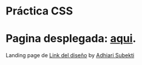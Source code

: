 # Práctica CSS

# Pagina desplegada: [aqui](https://awesome-ramanujan-13e600.netlify.app/).

Landing page de [Link del diseño](https://dribbble.com/shots/16001939-Vaccination-Vaccine-landing-page-website?utm_source=Clipboard_Shot&utm_campaign=Adhiari_is&utm_content=Vaccination%20-%20Vaccine%20landing%20page%20website&utm_medium=Social_Share&utm_source=Clipboard_Shot&utm_campaign=Adhiari_is&utm_content=Vaccination%20-%20Vaccine%20landing%20page%20website&utm_medium=Social_Share) by [Adhiari Subekti](https://dribbble.com/Adhiari_is)